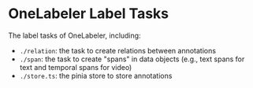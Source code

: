 # OneLabeler Label Tasks

The label tasks of OneLabeler, including:

- `./relation`: the task to create relations between annotations
- `./span`: the task to create "spans" in data objects (e.g., text spans for text and temporal spans for video)
- `./store.ts`: the pinia store to store annotations
